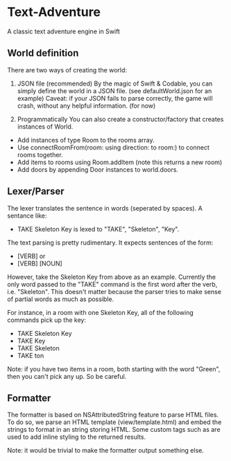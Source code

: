 # Text-Adventure
A classic text adventure engine in Swift

## World definition
There are two ways of creating the world:
1. JSON file (recommended)
By the magic of Swift & Codable, you can simply define the world in a JSON file. (see defaultWorld.json for an example)
Caveat: if your JSON fails to parse correctly, the game will crash, without any helpful information. (for now)

2. Programmatically
You can also create a constructor/factory that creates instances of World. 
* Add instances of type Room to the rooms array.
* Use connectRoomFrom(room: using direction: to room:) to connect rooms together.
* Add items to rooms using Room.addItem (note this returns a new room)
* Add doors by appending Door instances to world.doors.

## Lexer/Parser
The lexer translates the sentence in words (seperated by spaces).
A sentance like:
* TAKE Skeleton Key is lexed to "TAKE", "Skeleton", "Key".

The text parsing is pretty rudimentary. It expects sentences of the form:
* [VERB] or 
* [VERB] [NOUN]

However, take the Skeleton Key from above as an example. Currently the only word passed to the "TAKE" command is the first word after the verb, i.e. "Skeleton". This doesn't matter because the parser tries to make sense of partial words as much as possible. 

For instance, in a room with one Skeleton Key, all of the following commands pick up the key:
* TAKE Skeleton Key
* TAKE Key
* TAKE Skeleton
* TAKE ton

Note: if you have two items in a room, both starting with the word "Green", then you can't pick any up. So be careful.

## Formatter
The formatter is based on NSAttributedString feature to parse HTML files. To do so, we parse an HTML template (view/template.html) and embed the strings to format in an string storing HTML. Some custom tags such as <ITEM></ITEM> are used to add inline styling to the returned results.

Note: it would be trivial to make the formatter output something else.
